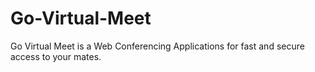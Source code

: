 # Go-Virtual-Meet

Go Virtual Meet is a Web Conferencing Applications for fast and secure access to your mates.
